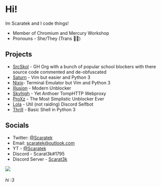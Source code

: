 # Hi!
Im Scaratek and I code things!
- Member of Chromium and Mercury Workshop
- Pronouns - She/They (Trans 🏳️‍⚧️)

## Projects
- [SrcSkol](https://github.com/src-skol) - GH Org with a bunch of popular school blockers with there source code commented and de-obfuscated
- [Saturn](https://github.com/scaratek/saturn) - Vim but easier and Python 3
- [Nixix](https://github.com/scaratek/nixix)- Terminal Emulator but Vim and Python 3
- [Illusion](https://github.com/chromium-workshop/illusion) - Modern Unblocker 
- [Skyhigh](https://github.com/chromium-workshop/skyhigh) - Yet Anthoer TompHTTP Webproxy
- [ProXz](https://github.com/proxz) - The Most Simplistic Unblocker Ever
- [Lola](https://github.com/scaratek/lola) - Util (not raiding) Discord Selfbot
- [Thrill](https://github.com/scaratek/thrill) - Basic Shell in Python 3

## Socials
- Twitter: [@Scaratek](https://www.twiter.com/scaratek)
- Email: scaratek@outlook.com
- YT - [@Scaratek](https://www.youtuber.com/@scaratek)
- Discord - Scarat3k#1795
- Discord Server - [Scarat3k](https://discord.gg/JawyTs5zsh)

<a href="https://www.buymeacoffee.com/scarat3k"><img src="https://img.buymeacoffee.com/button-api/?text=Buy me a coffee&emoji=☕&slug=scarat3k&button_colour=f5bce0&font_colour=000000&font_family=Cookie&outline_colour=000000&coffee_colour=FFDD00" /></a>
###### hi :3
